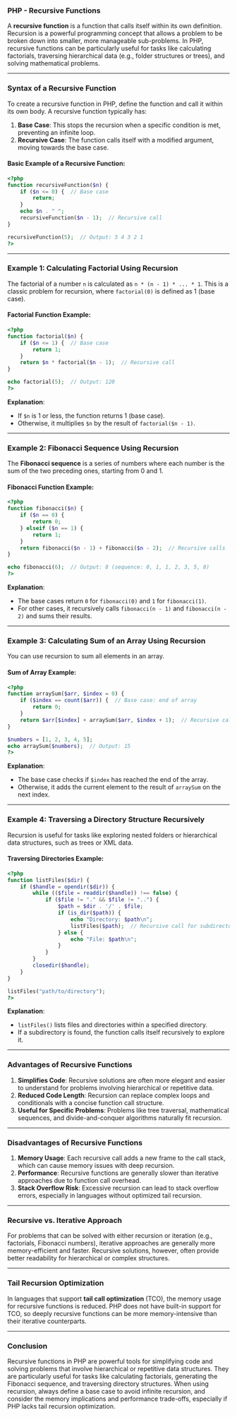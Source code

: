 ### PHP - Recursive Functions

A **recursive function** is a function that calls itself within its own definition. Recursion is a powerful programming concept that allows a problem to be broken down into smaller, more manageable sub-problems. In PHP, recursive functions can be particularly useful for tasks like calculating factorials, traversing hierarchical data (e.g., folder structures or trees), and solving mathematical problems.

---

### Syntax of a Recursive Function

To create a recursive function in PHP, define the function and call it within its own body. A recursive function typically has:

1. **Base Case**: This stops the recursion when a specific condition is met, preventing an infinite loop.
2. **Recursive Case**: The function calls itself with a modified argument, moving towards the base case.

#### Basic Example of a Recursive Function:

```php
<?php
function recursiveFunction($n) {
    if ($n <= 0) {  // Base case
        return;
    }
    echo $n . " ";
    recursiveFunction($n - 1);  // Recursive call
}

recursiveFunction(5);  // Output: 5 4 3 2 1
?>
```

---

### Example 1: Calculating Factorial Using Recursion

The factorial of a number `n` is calculated as `n * (n - 1) * ... * 1`. This is a classic problem for recursion, where `factorial(0)` is defined as 1 (base case).

#### Factorial Function Example:

```php
<?php
function factorial($n) {
    if ($n <= 1) {  // Base case
        return 1;
    }
    return $n * factorial($n - 1);  // Recursive call
}

echo factorial(5);  // Output: 120
?>
```

**Explanation**:
- If `$n` is 1 or less, the function returns 1 (base case).
- Otherwise, it multiplies `$n` by the result of `factorial($n - 1)`.

---

### Example 2: Fibonacci Sequence Using Recursion

The **Fibonacci sequence** is a series of numbers where each number is the sum of the two preceding ones, starting from 0 and 1.

#### Fibonacci Function Example:

```php
<?php
function fibonacci($n) {
    if ($n == 0) {
        return 0;
    } elseif ($n == 1) {
        return 1;
    }
    return fibonacci($n - 1) + fibonacci($n - 2);  // Recursive calls
}

echo fibonacci(6);  // Output: 8 (sequence: 0, 1, 1, 2, 3, 5, 8)
?>
```

**Explanation**:
- The base cases return `0` for `fibonacci(0)` and `1` for `fibonacci(1)`.
- For other cases, it recursively calls `fibonacci(n - 1)` and `fibonacci(n - 2)` and sums their results.

---

### Example 3: Calculating Sum of an Array Using Recursion

You can use recursion to sum all elements in an array.

#### Sum of Array Example:

```php
<?php
function arraySum($arr, $index = 0) {
    if ($index == count($arr)) {  // Base case: end of array
        return 0;
    }
    return $arr[$index] + arraySum($arr, $index + 1);  // Recursive call
}

$numbers = [1, 2, 3, 4, 5];
echo arraySum($numbers);  // Output: 15
?>
```

**Explanation**:
- The base case checks if `$index` has reached the end of the array.
- Otherwise, it adds the current element to the result of `arraySum` on the next index.

---

### Example 4: Traversing a Directory Structure Recursively

Recursion is useful for tasks like exploring nested folders or hierarchical data structures, such as trees or XML data.

#### Traversing Directories Example:

```php
<?php
function listFiles($dir) {
    if ($handle = opendir($dir)) {
        while (($file = readdir($handle)) !== false) {
            if ($file != "." && $file != "..") {
                $path = $dir . '/' . $file;
                if (is_dir($path)) {
                    echo "Directory: $path\n";
                    listFiles($path);  // Recursive call for subdirectory
                } else {
                    echo "File: $path\n";
                }
            }
        }
        closedir($handle);
    }
}

listFiles("path/to/directory");
?>
```

**Explanation**:
- `listFiles()` lists files and directories within a specified directory.
- If a subdirectory is found, the function calls itself recursively to explore it.

---

### Advantages of Recursive Functions

1. **Simplifies Code**: Recursive solutions are often more elegant and easier to understand for problems involving hierarchical or repetitive data.
2. **Reduced Code Length**: Recursion can replace complex loops and conditionals with a concise function call structure.
3. **Useful for Specific Problems**: Problems like tree traversal, mathematical sequences, and divide-and-conquer algorithms naturally fit recursion.

---

### Disadvantages of Recursive Functions

1. **Memory Usage**: Each recursive call adds a new frame to the call stack, which can cause memory issues with deep recursion.
2. **Performance**: Recursive functions are generally slower than iterative approaches due to function call overhead.
3. **Stack Overflow Risk**: Excessive recursion can lead to stack overflow errors, especially in languages without optimized tail recursion.

---

### Recursive vs. Iterative Approach

For problems that can be solved with either recursion or iteration (e.g., factorials, Fibonacci numbers), iterative approaches are generally more memory-efficient and faster. Recursive solutions, however, often provide better readability for hierarchical or complex structures.

---

### Tail Recursion Optimization

In languages that support **tail call optimization** (TCO), the memory usage for recursive functions is reduced. PHP does not have built-in support for TCO, so deeply recursive functions can be more memory-intensive than their iterative counterparts.

---

### Conclusion

Recursive functions in PHP are powerful tools for simplifying code and solving problems that involve hierarchical or repetitive data structures. They are particularly useful for tasks like calculating factorials, generating the Fibonacci sequence, and traversing directory structures. When using recursion, always define a base case to avoid infinite recursion, and consider the memory implications and performance trade-offs, especially if PHP lacks tail recursion optimization.
